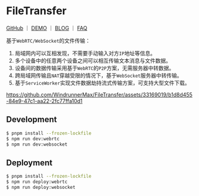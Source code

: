 # FileTransfer

<p>
<a href="https://github.com/WindrunnerMax/FileTransfer">GitHub</a>
<span>｜</span>
<a href="https://webrtc.touchczy.top">DEMO</a>
<span>｜</span>
<a href="https://github.com/WindrunnerMax/EveryDay/blob/master/Plugin/基于WebRTC的局域网文件传输.md">BLOG</a>
<span>｜</span>
<a href="https://github.com/WindrunnerMax/FileTransfer/issues/3">FAQ</a>
</p>

基于`WebRTC/WebSocket`的文件传输：

1. 局域网内可以互相发现，不需要手动输入对方`IP`地址等信息。
2. 多个设备中的任意两个设备之间可以相互传输文本消息与文件数据。
3. 设备间的数据传输采用基于`WebRTC`的`P2P`方案，无需服务器中转数据。
4. 跨局域网传输且`NAT`穿越受限的情况下，基于`WebSocket`服务器中转传输。
5. 基于`ServiceWorker`实现文件数据劫持流式传输方案，可支持大型文件下载。

https://github.com/WindrunnerMax/FileTransfer/assets/33169019/b1d8d455-84e9-47c1-aa22-2fc77ffa10d1


## Development

```bash
$ pnpm install --frozen-lockfile
$ npm run dev:webrtc
$ npm run dev:websocket
```
## Deployment

```bash 
$ pnpm install --frozen-lockfile
$ npm run deploy:webrtc
$ npm run deploy:websocket
```
